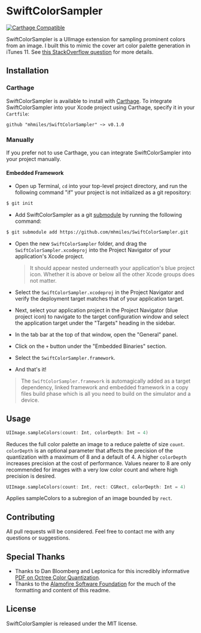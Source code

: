 # SwiftColorSampler
[![Carthage Compatible](https://img.shields.io/badge/Carthage-compatible-4BC51D.svg?style=flat)](https://github.com/Carthage/Carthage)

SwiftColorSampler is a UIImage extension for sampling prominent colors from an image. I built this to mimic the cover art color palette generation in iTunes 11.  See [this StackOverflow question](http://stackoverflow.com/questions/13637892/how-does-the-algorithm-to-color-the-song-list-in-itunes-11-work) for more details.

## Installation

### Carthage

SwiftColorSampler is available to install with [Carthage](https://github.com/Carthage/Carthage). To integrate SwiftColorSampler into your Xcode project using Carthage, specify it in your `Cartfile`:

```ogdl
github "mhmiles/SwiftColorSampler" ~> v0.1.0
```

### Manually

If you prefer not to use Carthage, you can integrate SwiftColorSampler into your project manually.

#### Embedded Framework

- Open up Terminal, `cd` into your top-level project directory, and run the following command "if" your project is not initialized as a git repository:

```bash
$ git init
```

- Add SwiftColorSampler as a git [submodule](http://git-scm.com/docs/git-submodule) by running the following command:

```bash
$ git submodule add https://github.com/mhmiles/SwiftColorSampler.git
```

- Open the new `SwiftColorSampler` folder, and drag the `SwiftColorSampler.xcodeproj` into the Project Navigator of your application's Xcode project.

    > It should appear nested underneath your application's blue project icon. Whether it is above or below all the other Xcode groups does not matter.

- Select the `SwiftColorSampler.xcodeproj` in the Project Navigator and verify the deployment target matches that of your application target.
- Next, select your application project in the Project Navigator (blue project icon) to navigate to the target configuration window and select the application target under the "Targets" heading in the sidebar.
- In the tab bar at the top of that window, open the "General" panel.
- Click on the `+` button under the "Embedded Binaries" section.
- Select the `SwiftColorSampler.framework`.

- And that's it!

> The `SwiftColorSampler.framework` is automagically added as a target dependency, linked framework and embedded framework in a copy files build phase which is all you need to build on the simulator and a device.

## Usage

```Swift
UIImage.sampleColors(count: Int, colorDepth: Int = 4)
```

Reduces the full color palette an image to a reduce palette of size `count`.  `colorDepth` is an optional parameter that affects the precision of the quantization with a maximum of 8 and a default of 4.  A higher `colorDepth` increases precision at the cost of performance.  Values nearer to 8 are only recommended for images with a very low color count and where high precision is desired.

```Swift
UIImage.sampleColors(count: Int, rect: CGRect, colorDepth: Int = 4)
```

Applies sampleColors to a subregion of an image bounded by `rect`.

## Contributing

All pull requests will be considered.  Feel free to contact me with any questions or suggestions.

## Special Thanks

- Thanks to Dan Bloomberg and Leptonica for this incredibly informative [PDF on Octree Color Quantization](http://www.leptonica.com/papers/colorquant.pdf).
- Thanks to the [Alamofire Software Foundation](http://alamofire.org/) for the much of the formatting and content of this readme.

## License

SwiftColorSampler is released under the MIT license.
